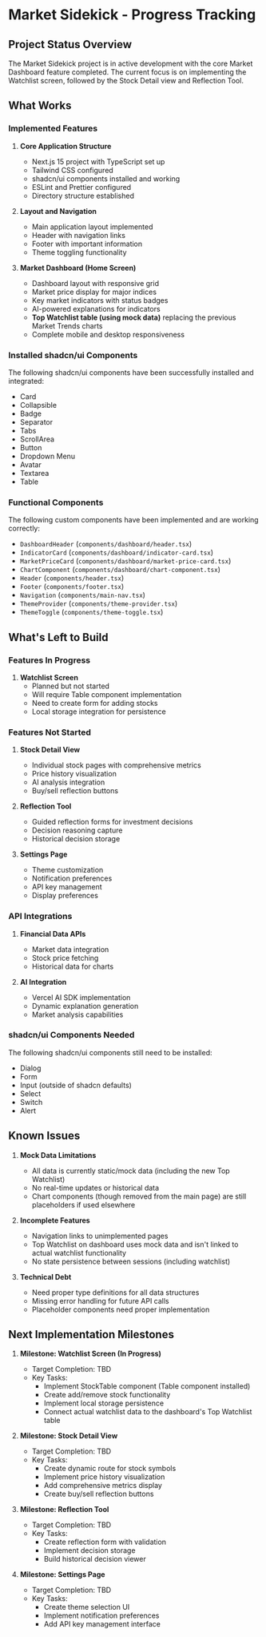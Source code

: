 # Market Sidekick - Progress Tracking

## Project Status Overview

The Market Sidekick project is in active development with the core Market Dashboard feature completed. The current focus is on implementing the Watchlist screen, followed by the Stock Detail view and Reflection Tool.

## What Works

### Implemented Features

1. **Core Application Structure**
   - Next.js 15 project with TypeScript set up
   - Tailwind CSS configured
   - shadcn/ui components installed and working
   - ESLint and Prettier configured
   - Directory structure established

2. **Layout and Navigation**
   - Main application layout implemented
   - Header with navigation links
   - Footer with important information
   - Theme toggling functionality

3. **Market Dashboard (Home Screen)**
   - Dashboard layout with responsive grid
   - Market price display for major indices
   - Key market indicators with status badges
   - AI-powered explanations for indicators
   - **Top Watchlist table (using mock data)** replacing the previous Market Trends charts
   - Complete mobile and desktop responsiveness

### Installed shadcn/ui Components

The following shadcn/ui components have been successfully installed and integrated:
- Card
- Collapsible
- Badge
- Separator
- Tabs
- ScrollArea
- Button
- Dropdown Menu
- Avatar
- Textarea
- Table

### Functional Components

The following custom components have been implemented and are working correctly:
- `DashboardHeader` (`components/dashboard/header.tsx`)
- `IndicatorCard` (`components/dashboard/indicator-card.tsx`)
- `MarketPriceCard` (`components/dashboard/market-price-card.tsx`)
- `ChartComponent` (`components/dashboard/chart-component.tsx`)
- `Header` (`components/header.tsx`)
- `Footer` (`components/footer.tsx`)
- `Navigation` (`components/main-nav.tsx`)
- `ThemeProvider` (`components/theme-provider.tsx`)
- `ThemeToggle` (`components/theme-toggle.tsx`)

## What's Left to Build

### Features In Progress

1. **Watchlist Screen**
   - Planned but not started
   - Will require Table component implementation
   - Need to create form for adding stocks
   - Local storage integration for persistence

### Features Not Started

1. **Stock Detail View**
   - Individual stock pages with comprehensive metrics
   - Price history visualization
   - AI analysis integration
   - Buy/sell reflection buttons

2. **Reflection Tool**
   - Guided reflection forms for investment decisions
   - Decision reasoning capture
   - Historical decision storage

3. **Settings Page**
   - Theme customization
   - Notification preferences
   - API key management
   - Display preferences

### API Integrations

1. **Financial Data APIs**
   - Market data integration
   - Stock price fetching
   - Historical data for charts

2. **AI Integration**
   - Vercel AI SDK implementation
   - Dynamic explanation generation
   - Market analysis capabilities

### shadcn/ui Components Needed

The following shadcn/ui components still need to be installed:
- Dialog
- Form
- Input (outside of shadcn defaults)
- Select
- Switch
- Alert

## Known Issues

1. **Mock Data Limitations**
   - All data is currently static/mock data (including the new Top Watchlist)
   - No real-time updates or historical data
   - Chart components (though removed from the main page) are still placeholders if used elsewhere

2. **Incomplete Features**
   - Navigation links to unimplemented pages
   - Top Watchlist on dashboard uses mock data and isn't linked to actual watchlist functionality
   - No state persistence between sessions (including watchlist)

3. **Technical Debt**
   - Need proper type definitions for all data structures
   - Missing error handling for future API calls
   - Placeholder components need proper implementation

## Next Implementation Milestones

1. **Milestone: Watchlist Screen (In Progress)**
   - Target Completion: TBD
   - Key Tasks:
     - Implement StockTable component (Table component installed)
     - Create add/remove stock functionality
     - Implement local storage persistence
     - Connect actual watchlist data to the dashboard's Top Watchlist table

2. **Milestone: Stock Detail View**
   - Target Completion: TBD
   - Key Tasks:
     - Create dynamic route for stock symbols
     - Implement price history visualization
     - Add comprehensive metrics display
     - Create buy/sell reflection buttons

3. **Milestone: Reflection Tool**
   - Target Completion: TBD
   - Key Tasks:
     - Create reflection form with validation
     - Implement decision storage
     - Build historical decision viewer

4. **Milestone: Settings Page**
   - Target Completion: TBD
   - Key Tasks:
     - Create theme selection UI
     - Implement notification preferences
     - Add API key management interface
